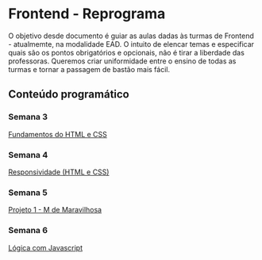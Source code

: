 # Frontend - Reprograma

O objetivo desde documento é guiar as aulas dadas às turmas de Frontend - atualmemte, na modalidade EAD. O intuito de elencar temas e especificar quais são os pontos obrigatórios e opcionais, não é tirar a liberdade das professoras. Queremos criar uniformidade entre o ensino de todas as turmas e tornar a passagem de bastão mais fácil.

## Conteúdo programático

### Semana 3
[Fundamentos do HTML e CSS](01.%20Fundamentos%20do%20HTML%20e%20CSS)

### Semana 4
[Responsividade (HTML e CSS)](02.%Responsividade%20HTML%20e%20CSS)

### Semana 5
[Projeto 1 - M de Maravilhosa](03.%20Projeto%201%20-%20M%20de%20Maravilhosa)

### Semana 6
[Lógica com Javascript](04.%20Lógica%20com%20Javascript)
